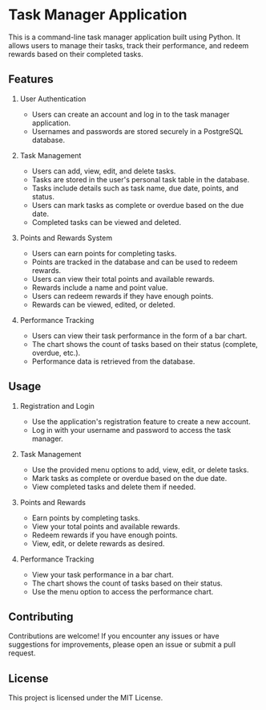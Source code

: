 # Task Manager Application

This is a command-line task manager application built using Python. It allows users to manage their tasks, track their performance, and redeem rewards based on their completed tasks.

## Features

1. User Authentication
   - Users can create an account and log in to the task manager application.
   - Usernames and passwords are stored securely in a PostgreSQL database.

2. Task Management
   - Users can add, view, edit, and delete tasks.
   - Tasks are stored in the user's personal task table in the database.
   - Tasks include details such as task name, due date, points, and status.
   - Users can mark tasks as complete or overdue based on the due date.
   - Completed tasks can be viewed and deleted.

3. Points and Rewards System
   - Users can earn points for completing tasks.
   - Points are tracked in the database and can be used to redeem rewards.
   - Users can view their total points and available rewards.
   - Rewards include a name and point value.
   - Users can redeem rewards if they have enough points.
   - Rewards can be viewed, edited, or deleted.

4. Performance Tracking
   - Users can view their task performance in the form of a bar chart.
   - The chart shows the count of tasks based on their status (complete, overdue, etc.).
   - Performance data is retrieved from the database.

## Usage

1. Registration and Login
   - Use the application's registration feature to create a new account.
   - Log in with your username and password to access the task manager.

2. Task Management
   - Use the provided menu options to add, view, edit, or delete tasks.
   - Mark tasks as complete or overdue based on the due date.
   - View completed tasks and delete them if needed.

3. Points and Rewards
   - Earn points by completing tasks.
   - View your total points and available rewards.
   - Redeem rewards if you have enough points.
   - View, edit, or delete rewards as desired.

4. Performance Tracking
   - View your task performance in a bar chart.
   - The chart shows the count of tasks based on their status.
   - Use the menu option to access the performance chart.

## Contributing

Contributions are welcome! If you encounter any issues or have suggestions for improvements, please open an issue or submit a pull request.

## License

This project is licensed under the MIT License. 
